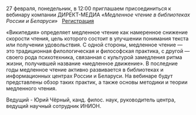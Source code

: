27 февраля, понедельник, в 12:00 приглашаем присоединиться к вебинару компании ДИРЕКТ-МЕДИА _«Медленное чтение в библиотеках России и Беларуси»_   [Регистрация](https://events.webinar.ru/6764759/533340000)

«Википедия» определяет медленное чтение как намеренное снижение скорости чтения, цель которого состоит в улучшении понимания текста или получении удовольствия. С одной стороны, медленное чтение — это традиционная филологическая и философская практика, с другой — своего рода психотехника, связанная с культурой замедления ритма жизни, получившей название «медленное движение». В последние годы медленное чтение активно развивается в библиотеках и информационных центрах России и Беларуси. На вебинаре будут представлены обзор таких практик, а также основы методики и теории медленного чтения.

Ведущий - Юрий Чёрный, канд. филос. наук, руководитель центра, ведущий научный сотрудник ИНИОН.
